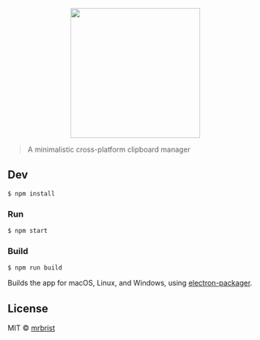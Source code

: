 <p align="center">
  <img src="./assets/logo.svg" width="256" height="256"/> <br>
</p>

> A minimalistic cross-platform clipboard manager

## Dev

```
$ npm install
```

### Run

```
$ npm start
```

### Build

```
$ npm run build
```

Builds the app for macOS, Linux, and Windows, using [electron-packager](https://github.com/electron-userland/electron-packager).


## License

MIT © [mrbrist](https://github.com/mrbrist/repaste)
